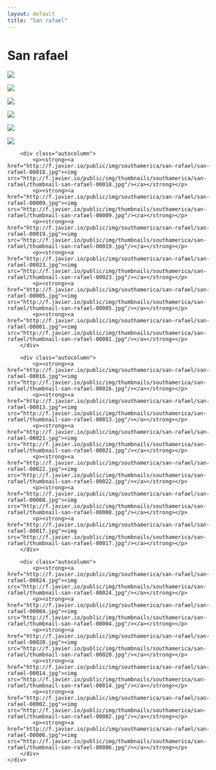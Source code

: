 ```yaml
---
layout: default
title: "San rafael"
---
```


<h1 class="page" style="padding-left:0%;">San rafael</h1>
<div class="page">
    <div class="autowide">
        <div class="autocolumn">
            <p><strong><a href="http://f.javier.io/public/img/southamerica/san-rafael/san-rafael-00015.jpg"><img src="http://f.javier.io/public/img/thumbnails/southamerica/san-rafael/thumbnail-san-rafael-00015.jpg"/></a></strong></p>
            <p><strong><a href="http://f.javier.io/public/img/southamerica/san-rafael/san-rafael-00012.jpg"><img src="http://f.javier.io/public/img/thumbnails/southamerica/san-rafael/thumbnail-san-rafael-00012.jpg"/></a></strong></p>
            <p><strong><a href="http://f.javier.io/public/img/southamerica/san-rafael/san-rafael-00010.jpg"><img src="http://f.javier.io/public/img/thumbnails/southamerica/san-rafael/thumbnail-san-rafael-00010.jpg"/></a></strong></p>
            <p><strong><a href="http://f.javier.io/public/img/southamerica/san-rafael/san-rafael-00011.jpg"><img src="http://f.javier.io/public/img/thumbnails/southamerica/san-rafael/thumbnail-san-rafael-00011.jpg"/></a></strong></p>
            <p><strong><a href="http://f.javier.io/public/img/southamerica/san-rafael/san-rafael-00003.jpg"><img src="http://f.javier.io/public/img/thumbnails/southamerica/san-rafael/thumbnail-san-rafael-00003.jpg"/></a></strong></p>
            <p><strong><a href="http://f.javier.io/public/img/southamerica/san-rafael/san-rafael-00007.jpg"><img src="http://f.javier.io/public/img/thumbnails/southamerica/san-rafael/thumbnail-san-rafael-00007.jpg"/></a></strong></p>
        </div>

        <div class="autocolumn">
            <p><strong><a href="http://f.javier.io/public/img/southamerica/san-rafael/san-rafael-00018.jpg"><img src="http://f.javier.io/public/img/thumbnails/southamerica/san-rafael/thumbnail-san-rafael-00018.jpg"/></a></strong></p>
            <p><strong><a href="http://f.javier.io/public/img/southamerica/san-rafael/san-rafael-00009.jpg"><img src="http://f.javier.io/public/img/thumbnails/southamerica/san-rafael/thumbnail-san-rafael-00009.jpg"/></a></strong></p>
            <p><strong><a href="http://f.javier.io/public/img/southamerica/san-rafael/san-rafael-00019.jpg"><img src="http://f.javier.io/public/img/thumbnails/southamerica/san-rafael/thumbnail-san-rafael-00019.jpg"/></a></strong></p>
            <p><strong><a href="http://f.javier.io/public/img/southamerica/san-rafael/san-rafael-00023.jpg"><img src="http://f.javier.io/public/img/thumbnails/southamerica/san-rafael/thumbnail-san-rafael-00023.jpg"/></a></strong></p>
            <p><strong><a href="http://f.javier.io/public/img/southamerica/san-rafael/san-rafael-00005.jpg"><img src="http://f.javier.io/public/img/thumbnails/southamerica/san-rafael/thumbnail-san-rafael-00005.jpg"/></a></strong></p>
            <p><strong><a href="http://f.javier.io/public/img/southamerica/san-rafael/san-rafael-00001.jpg"><img src="http://f.javier.io/public/img/thumbnails/southamerica/san-rafael/thumbnail-san-rafael-00001.jpg"/></a></strong></p>
        </div>

        <div class="autocolumn">
            <p><strong><a href="http://f.javier.io/public/img/southamerica/san-rafael/san-rafael-00016.jpg"><img src="http://f.javier.io/public/img/thumbnails/southamerica/san-rafael/thumbnail-san-rafael-00016.jpg"/></a></strong></p>
            <p><strong><a href="http://f.javier.io/public/img/southamerica/san-rafael/san-rafael-00013.jpg"><img src="http://f.javier.io/public/img/thumbnails/southamerica/san-rafael/thumbnail-san-rafael-00013.jpg"/></a></strong></p>
            <p><strong><a href="http://f.javier.io/public/img/southamerica/san-rafael/san-rafael-00021.jpg"><img src="http://f.javier.io/public/img/thumbnails/southamerica/san-rafael/thumbnail-san-rafael-00021.jpg"/></a></strong></p>
            <p><strong><a href="http://f.javier.io/public/img/southamerica/san-rafael/san-rafael-00022.jpg"><img src="http://f.javier.io/public/img/thumbnails/southamerica/san-rafael/thumbnail-san-rafael-00022.jpg"/></a></strong></p>
            <p><strong><a href="http://f.javier.io/public/img/southamerica/san-rafael/san-rafael-00008.jpg"><img src="http://f.javier.io/public/img/thumbnails/southamerica/san-rafael/thumbnail-san-rafael-00008.jpg"/></a></strong></p>
            <p><strong><a href="http://f.javier.io/public/img/southamerica/san-rafael/san-rafael-00017.jpg"><img src="http://f.javier.io/public/img/thumbnails/southamerica/san-rafael/thumbnail-san-rafael-00017.jpg"/></a></strong></p>
        </div>

        <div class="autocolumn">
            <p><strong><a href="http://f.javier.io/public/img/southamerica/san-rafael/san-rafael-00024.jpg"><img src="http://f.javier.io/public/img/thumbnails/southamerica/san-rafael/thumbnail-san-rafael-00024.jpg"/></a></strong></p>
            <p><strong><a href="http://f.javier.io/public/img/southamerica/san-rafael/san-rafael-00004.jpg"><img src="http://f.javier.io/public/img/thumbnails/southamerica/san-rafael/thumbnail-san-rafael-00004.jpg"/></a></strong></p>
            <p><strong><a href="http://f.javier.io/public/img/southamerica/san-rafael/san-rafael-00020.jpg"><img src="http://f.javier.io/public/img/thumbnails/southamerica/san-rafael/thumbnail-san-rafael-00020.jpg"/></a></strong></p>
            <p><strong><a href="http://f.javier.io/public/img/southamerica/san-rafael/san-rafael-00014.jpg"><img src="http://f.javier.io/public/img/thumbnails/southamerica/san-rafael/thumbnail-san-rafael-00014.jpg"/></a></strong></p>
            <p><strong><a href="http://f.javier.io/public/img/southamerica/san-rafael/san-rafael-00002.jpg"><img src="http://f.javier.io/public/img/thumbnails/southamerica/san-rafael/thumbnail-san-rafael-00002.jpg"/></a></strong></p>
            <p><strong><a href="http://f.javier.io/public/img/southamerica/san-rafael/san-rafael-00006.jpg"><img src="http://f.javier.io/public/img/thumbnails/southamerica/san-rafael/thumbnail-san-rafael-00006.jpg"/></a></strong></p>
        </div>
    </div>
</div>
